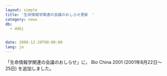 ```yaml
---
layout: simple
title: '生命情報学関連の会議のおしらせ更新　'
category: news
db:
  - ddbj


date: 2000-12-20T00:00:00
lang: ja
---
```


「生命情報学関連の会議のおしらせ」に， Bio China 2001 (2001年8月22日～25日) を追加しました。
